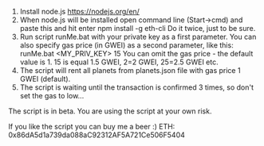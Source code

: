 1. Install node.js https://nodejs.org/en/
2. When node.js will be installed open command line (Start->cmd) and paste this and hit enter
	npm install -g eth-cli
   Do it twice, just to be sure. 
3. Run script runMe.bat with your private key as a first parameter. You can also specify gas price (in GWEI) as a second parameter, like this: 
	runMe.bat <MY_PRIV_KEY> 15
   You can omit the gas price - the default value is 1. 15 is equal 1.5 GWEI, 2=2 GWEI, 25=2.5 GWEI etc.
4. The script will rent all planets from planets.json file with gas price 1 GWEI (default).
5. The script is waiting until the transaction is confirmed 3 times, so don't set the gas to low...

The script is in beta. You are using the script at your own risk.

If you like the script you can buy me a beer :)
ETH: 0x86dA5d1a739da088aC92312AF5A721Ce506F5404
